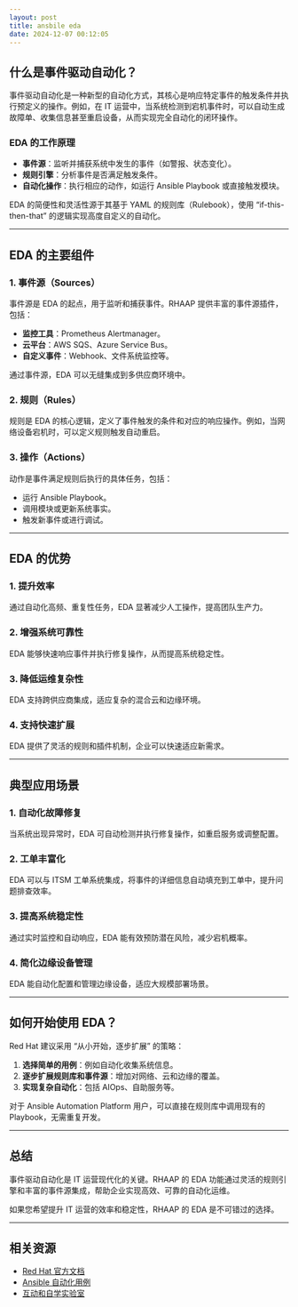 ```yaml
---
layout: post
title: ansbile eda
date: 2024-12-07 00:12:05
---
```


## 什么是事件驱动自动化？

事件驱动自动化是一种新型的自动化方式，其核心是响应特定事件的触发条件并执行预定义的操作。例如，在 IT 运营中，当系统检测到宕机事件时，可以自动生成故障单、收集信息甚至重启设备，从而实现完全自动化的闭环操作。

### EDA 的工作原理
- **事件源**：监听并捕获系统中发生的事件（如警报、状态变化）。
- **规则引擎**：分析事件是否满足触发条件。
- **自动化操作**：执行相应的动作，如运行 Ansible Playbook 或直接触发模块。

EDA 的简便性和灵活性源于其基于 YAML 的规则库（Rulebook），使用 “if-this-then-that” 的逻辑实现高度自定义的自动化。

---

## EDA 的主要组件

### 1. **事件源（Sources）**
事件源是 EDA 的起点，用于监听和捕获事件。RHAAP 提供丰富的事件源插件，包括：
- **监控工具**：Prometheus Alertmanager。
- **云平台**：AWS SQS、Azure Service Bus。
- **自定义事件**：Webhook、文件系统监控等。

通过事件源，EDA 可以无缝集成到多供应商环境中。

### 2. **规则（Rules）**
规则是 EDA 的核心逻辑，定义了事件触发的条件和对应的响应操作。例如，当网络设备宕机时，可以定义规则触发自动重启。

### 3. **操作（Actions）**
动作是事件满足规则后执行的具体任务，包括：
- 运行 Ansible Playbook。
- 调用模块或更新系统事实。
- 触发新事件或进行调试。

---

## EDA 的优势

### 1. **提升效率**
通过自动化高频、重复性任务，EDA 显著减少人工操作，提高团队生产力。

### 2. **增强系统可靠性**
EDA 能够快速响应事件并执行修复操作，从而提高系统稳定性。

### 3. **降低运维复杂性**
EDA 支持跨供应商集成，适应复杂的混合云和边缘环境。

### 4. **支持快速扩展**
EDA 提供了灵活的规则和插件机制，企业可以快速适应新需求。

---

## 典型应用场景

### 1. **自动化故障修复**
当系统出现异常时，EDA 可自动检测并执行修复操作，如重启服务或调整配置。

### 2. **工单丰富化**
EDA 可以与 ITSM 工单系统集成，将事件的详细信息自动填充到工单中，提升问题排查效率。

### 3. **提高系统稳定性**
通过实时监控和自动响应，EDA 能有效预防潜在风险，减少宕机概率。

### 4. **简化边缘设备管理**
EDA 能自动化配置和管理边缘设备，适应大规模部署场景。

---

## 如何开始使用 EDA？

Red Hat 建议采用 “从小开始，逐步扩展” 的策略：
1. **选择简单的用例**：例如自动化收集系统信息。
2. **逐步扩展规则库和事件源**：增加对网络、云和边缘的覆盖。
3. **实现复杂自动化**：包括 AIOps、自助服务等。

对于 Ansible Automation Platform 用户，可以直接在规则库中调用现有的 Playbook，无需重复开发。

---

## 总结

事件驱动自动化是 IT 运营现代化的关键。RHAAP 的 EDA 功能通过灵活的规则引擎和丰富的事件源集成，帮助企业实现高效、可靠的自动化运维。

如果您希望提升 IT 运营的效率和稳定性，RHAAP 的 EDA 是不可错过的选择。

---

## 相关资源

- [Red Hat 官方文档](https://www.redhat.com/en/engage/event-driven-ansible-20220907)
- [Ansible 自动化用例](https://www.ansible.com/use-cases/event-driven-automation)
- [互动和自学实验室](https://red.ht/ansible_labs)
